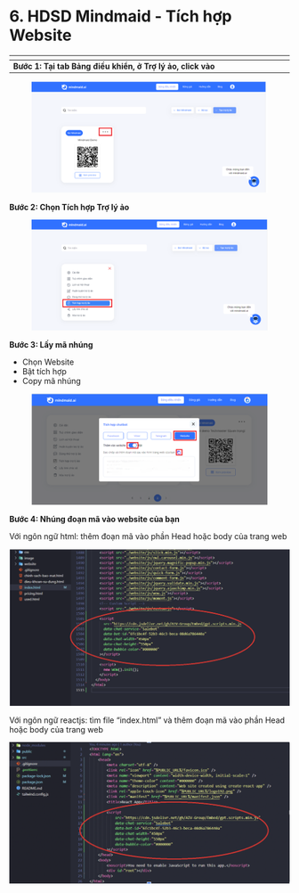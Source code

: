 # 6. HDSD Mindmaid - Tích hợp Website

<table data-header-hidden><thead><tr><th width="479"></th><th></th></tr></thead><tbody><tr><td><strong>Bước 1: Tại tab Bảng điều khiển, ở Trợ lý ảo, click vào</strong></td><td><img src="../.gitbook/assets/0 (1).png" alt="" data-size="line"></td></tr></tbody></table>

<figure><img src="../.gitbook/assets/image (7) (1) (1).png" alt=""><figcaption></figcaption></figure>

**Bước 2: Chọn Tích hợp Trợ lý ảo**

<figure><img src="../.gitbook/assets/gh2.png" alt=""><figcaption></figcaption></figure>

**Bước 3: Lấy mã nhúng**

* Chọn Website
* Bật tích hợp
* Copy mã nhúng

<figure><img src="../.gitbook/assets/gh2 (1).png" alt=""><figcaption></figcaption></figure>

**Bước 4: Nhúng đoạn mã vào website của bạn**

Với ngôn ngữ html: thêm đoạn mã vào phần Head hoặc body của trang web

![](<../.gitbook/assets/4 (1).png>)

Với ngôn ngữ reactjs: tìm file “index.html” và thêm đoạn mã vào phần Head hoặc body của trang web

![](<../.gitbook/assets/5 (1).png>)
